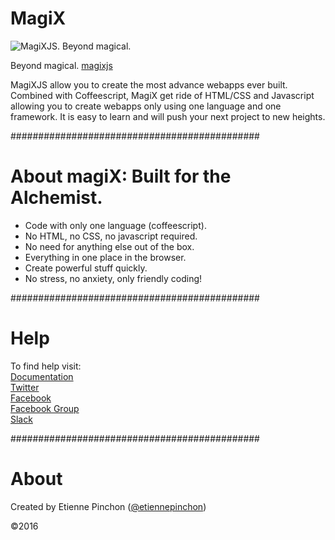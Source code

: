 # MagiX

![MagiXJS. Beyond magical.](https://magixjs.com/documents/images/logo/logo.svg)

Beyond magical. 
[magixjs](https://magixjs.com)

MagiXJS allow you to create the most advance webapps ever built.
Combined with Coffeescript, MagiX get ride of HTML/CSS and Javascript allowing you to create webapps only using one language and one framework. It is easy to learn and will push your next project to new heights.

#############################################
# About magiX: Built for the Alchemist.

* Code with only one language (coffeescript).
* No HTML, no CSS, no javascript required.
* No need for anything else out of the box.
* Everything in one place in the browser.
* Create powerful stuff quickly.
* No stress, no anxiety, only friendly coding!

#############################################
# Help

To find help visit:  
[Documentation](https://magixjs.com/learn)  
[Twitter](https://twitter.com/magixjs)  
[Facebook](https://www.facebook.com/magixjs/)  
[Facebook Group](https://www.facebook.com/groups/magixjs/)  
[Slack](https://magixjs.slack.com)  

#############################################
# About

Created by Etienne Pinchon ([@etiennepinchon](https://twitter.com/etiennepinchon))

©2016